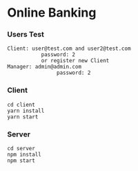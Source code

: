 # Online Banking

### Users Test
```
Client: user@test.com and user2@test.com
           password: 2
           or register new Client
Manager: admin@admin.com
                password: 2           
```

### Client
```
cd client
yarn install
yarn start
```

### Server
```
cd server
npm install
npm start
```
